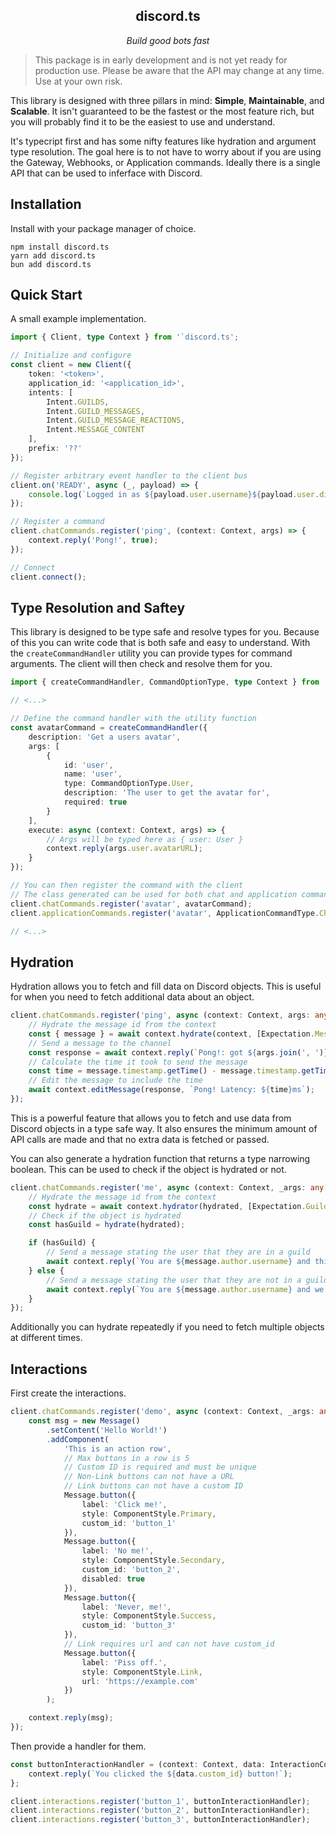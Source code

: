 <div align="center">
    <h2>discord.ts</h2>
    <p><em>Build good bots fast</em></p>
</div>

> This package is in early development and is not yet ready for production use. Please be aware that the API may change at any time. Use at your own risk.

This library is designed with three pillars in mind: **Simple**, **Maintainable**, and **Scalable**. It isn't guaranteed to be the fastest or the most feature rich, but you will probably find it to be the easiest to use and understand.

It's typecript first and has some nifty features like hydration and argument type resolution. The goal here is to not have to worry about if you are using the Gateway, Webhooks, or Application commands. Ideally there is a single API that can be used to inferface with Discord.

## Installation

Install with your package manager of choice.

```
npm install discord.ts
yarn add discord.ts
bun add discord.ts
```

## Quick Start

A small example implementation.
```typescript
import { Client, type Context } from '`discord.ts';

// Initialize and configure
const client = new Client({
    token: '<token>',
    application_id: '<application_id>',
    intents: [
        Intent.GUILDS,
        Intent.GUILD_MESSAGES,
        Intent.GUILD_MESSAGE_REACTIONS,
        Intent.MESSAGE_CONTENT
    ],
    prefix: '??'
});

// Register arbitrary event handler to the client bus
client.on('READY', async (_, payload) => {
    console.log(`Logged in as ${payload.user.username}${payload.user.discriminator?.length > 0 ? `#${payload.user.discriminator}` : ''}`);
});

// Register a command
client.chatCommands.register('ping', (context: Context, args) => {
    context.reply('Pong!', true);
});

// Connect
client.connect();
```

## Type Resolution and Saftey

This library is designed to be type safe and resolve types for you. Because of this you can write code that is both safe and easy to understand. With the `createCommandHandler` utility you can provide types for command arguments. The client will then check and resolve them for you.

```typescript
import { createCommandHandler, CommandOptionType, type Context } from 'discord.ts';

// <...>

// Define the command handler with the utility function
const avatarCommand = createCommandHandler({
    description: 'Get a users avatar',
    args: [
        {
            id: 'user',
            name: 'user',
            type: CommandOptionType.User,
            description: 'The user to get the avatar for',
            required: true
        }
    ],
    execute: async (context: Context, args) => {
        // Args will be typed here as { user: User }
        context.reply(args.user.avatarURL);
    }
});

// You can then register the command with the client
// The class generated can be used for both chat and application commands
client.chatCommands.register('avatar', avatarCommand);
client.applicationCommands.register('avatar', ApplicationCommandType.Chat, avatarCommand);

// <...>
```

## Hydration

Hydration allows you to fetch and fill data on Discord objects. This is useful for when you need to fetch additional data about an object.

```typescript
client.chatCommands.register('ping', async (context: Context, args: any[]) => {
    // Hydrate the message id from the context
    const { message } = await context.hydrate(context, [Expectation.Message]);
    // Send a message to the channel
    const response = await context.reply(`Pong!: got ${args.join(', ')}`, true);
    // Calculate the time it took to send the message
    const time = message.timestamp.getTime() - message.timestamp.getTime();
    // Edit the message to include the time
    await context.editMessage(response, `Pong! Latency: ${time}ms`);
});
```

This is a powerful feature that allows you to fetch and use data from Discord objects in a type safe way. It also ensures the minimum amount of API calls are made and that no extra data is fetched or passed.

You can also generate a hydration function that returns a type narrowing boolean. This can be used to check if the object is hydrated or not.

```typescript
client.chatCommands.register('me', async (context: Context, _args: any[]) => {
    // Hydrate the message id from the context
    const hydrate = await context.hydrator(hydrated, [Expectation.Guild]);
    // Check if the object is hydrated
    const hasGuild = hydrate(hydrated);

    if (hasGuild) {
        // Send a message stating the user that they are in a guild
        await context.reply(`You are ${message.author.username} and this is ${message.guild.name}`, true);
    } else {
        // Send a message stating the user that they are not in a guild
        await context.reply(`You are ${message.author.username} and we are not in a server`, true);
    }
});
```

Additionally you can hydrate repeatedly if you need to fetch multiple objects at different times.

## Interactions

First create the interactions.

```typescript
client.chatCommands.register('demo', async (context: Context, _args: any[]) => {
    const msg = new Message()
        .setContent('Hello World!')
        .addComponent(
            'This is an action row',
            // Max buttons in a row is 5
            // Custom ID is required and must be unique
            // Non-Link buttons can not have a URL
            // Link buttons can not have a custom ID
            Message.button({
                label: 'Click me!',
                style: ComponentStyle.Primary,
                custom_id: 'button_1'
            }),
            Message.button({
                label: 'No me!',
                style: ComponentStyle.Secondary,
                custom_id: 'button_2',
                disabled: true
            }),
            Message.button({
                label: 'Never, me!',
                style: ComponentStyle.Success,
                custom_id: 'button_3'
            }),
            // Link requires url and can not have custom_id
            Message.button({
                label: 'Piss off.',
                style: ComponentStyle.Link,
                url: 'https://example.com'
            })
        );

    context.reply(msg);
});
```

Then provide a handler for them.

```typescript
const buttonInteractionHandler = (context: Context, data: InteractionCommpoentData) => {
    context.reply(`You clicked the ${data.custom_id} button!`);
};

client.interactions.register('button_1', buttonInteractionHandler);
client.interactions.register('button_2', buttonInteractionHandler);
client.interactions.register('button_3', buttonInteractionHandler);
```
